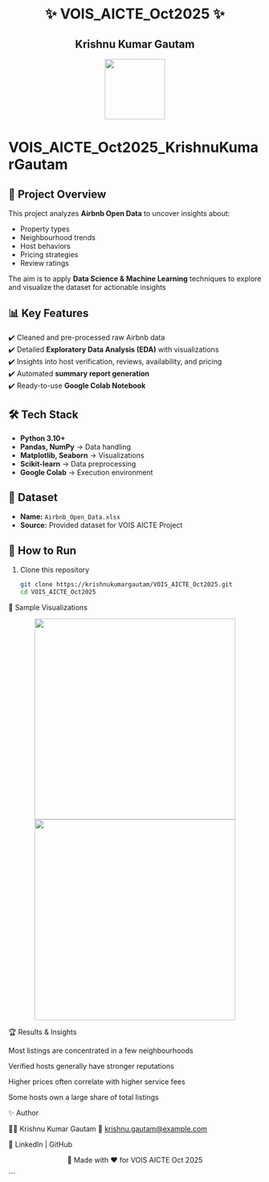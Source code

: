 <h1 align="center">✨ VOIS_AICTE_Oct2025 ✨</h1>
<h2 align="center">Krishnu Kumar Gautam</h2>

<p align="center">
  <img src="https://img.icons8.com/external-flaticons-lineal-color-flat-icons/452/external-airbnb-hotel-services-flaticons-lineal-color-flat-icons.png" width="120"/>
</p>

# VOIS_AICTE_Oct2025_KrishnuKumarGautam  

## 🌟 Project Overview  
This project analyzes **Airbnb Open Data** to uncover insights about:  
- Property types  
- Neighbourhood trends  
- Host behaviors  
- Pricing strategies  
- Review ratings  

The aim is to apply **Data Science & Machine Learning** techniques to explore and visualize the dataset for actionable insights

## 📊 Key Features  
✔️ Cleaned and pre-processed raw Airbnb data  
✔️ Detailed **Exploratory Data Analysis (EDA)** with visualizations  
✔️ Insights into host verification, reviews, availability, and pricing  
✔️ Automated **summary report generation**  
✔️ Ready-to-use **Google Colab Notebook**  

## 🛠️ Tech Stack  
- **Python 3.10+**  
- **Pandas, NumPy** → Data handling  
- **Matplotlib, Seaborn** → Visualizations  
- **Scikit-learn** → Data preprocessing  
- **Google Colab** → Execution environment  

## 📂 Dataset  
- **Name:** `Airbnb_Open_Data.xlsx`  
- **Source:** Provided dataset for VOIS AICTE Project

## 🚀 How to Run  

1. Clone this repository  
   ```bash
   git clone https://krishnukumargautam/VOIS_AICTE_Oct2025.git
   cd VOIS_AICTE_Oct2025
📸 Sample Visualizations
<p align="center"> <img src="https://user-images.githubusercontent.com/91543088/136692903-6e093b58-bc76-401b-a1e4-d9387dbf62dd.png" width="400"/> <img src="https://user-images.githubusercontent.com/91543088/136692905-b0b89b71-8e6e-4e86-b41e-4dcf0a2d44da.png" width="400"/> </p>
🏆 Results & Insights

Most listings are concentrated in a few neighbourhoods

Verified hosts generally have stronger reputations

Higher prices often correlate with higher service fees

Some hosts own a large share of total listings

✨ Author

👨‍💻 Krishnu Kumar Gautam
📧 krishnu.gautam@example.com

🔗 LinkedIn
 | GitHub

<p align="center">🚀 Made with ❤️ for VOIS AICTE Oct 2025</p> ```
